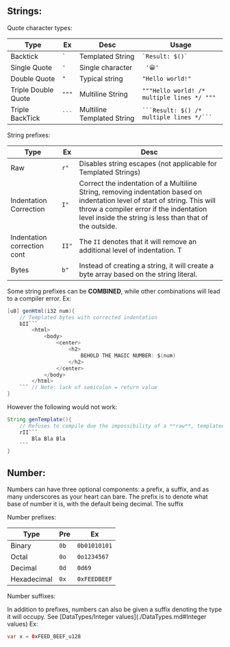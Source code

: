 
## Strings:

Quote character types:

| Type                | Ex            | Desc                       | Usage                                              |
| ------------------- | ------------- | -------------------------- | -------------------------------------------------- |
| Backtick            | ``` ` ```     | Templated String           | ``` `Result: $()` ```                              |
| Single Quote        | ``` ' ```     | Single character           | ``` '😀'```                                        |
| Double Quote        | ``` " ```     | Typical string             | ```"Hello world!"```                               |
| Triple Double Quote | ``` """ ```   | Multiline String           | ```"""Hello world! /* multiple lines */ """```     |
| Triple BackTick     | ``` `​`​` ``` | Multiline Templated String | ``` `​`​`Result: $() /* multiple lines */`​`​` ``` |

String prefixes:


| Type                        | Ex          | Desc                                                                                                                                                                                                                             |
| --------------------------- | ----------- | -------------------------------------------------------------------------------------------------------------------------------------------------------------------------------------------------------------------------------- |
| Raw                         | ``` r" ```  | Disables string escapes (not applicable for Templated Strings)                                                                                                                                                                   |
| Indentation Correction      | ``` I" ```  | Correct the indentation of a Multiline String, removing indentation based on indentation level of start of string. This will throw a compiler error if the indentation level inside the string is less than that of the outside. |
| Indentation correction cont | ``` II" ``` | The ```II``` denotes that it will remove an additional level of indentation. T                                                                                                                                                   |
| Bytes                       | ``` b" ```  | Instead of creating a string, it will create a byte array based on the string literal.                                                                                                                                           |


Some string prefixes can be **COMBINED**,  while other combinations will lead to a compiler error. Ex:
```java
[u8] genHtml(i32 num){
    // Templated bytes with corrected indentation
    bII`​`​`
	    <html>
	        <body>
	            <center>
	                <h2>
	                    BEHOLD THE MAGIC NUMBER: $(num)
	                </h2>
	            </center>
			</body>
        </html>
    `​`​` // Note: lack of semicolon = return value
}
```

However the following would not work:
```java
String genTemplate(){
	// Refuses to compile due the impossibility of a **raw**, templated, and indentation corrected string. 
	rII`​`​`
		Bla Bla Bla
	`​`​`
}
```

## Number:
Numbers can have three optional components: a prefix, a suffix, and as many underscores as your heart can bare. The prefix is to denote what base of number it is, with the default being decimal.  The suffix 

Number prefixes: 

| Type        | Pre      | Ex                 |
| ----------- | -------- | ------------------ |
| Binary      | ```0b``` | ```0b01010101```   |
| Octal       | ```0o``` | ```0o1234567```    |
| Decimal     | ```0d``` | ```0d69```         |
| Hexadecimal | ```0x``` | ``` 0xFEEDBEEF ``` |

Number suffixes:

In addition to prefixes, numbers can also be given a suffix denoting the type it will occupy.  See [DataTypes/Integer values](./DataTypes.md#Integer values)
Ex:
```java
var x = 0xFEED_BEEF_u128
```
